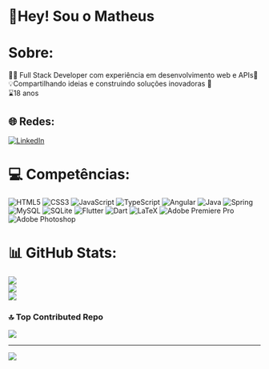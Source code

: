 # 💫Hey! Sou o Matheus
# Sobre:
👨‍💻 Full Stack Developer com experiência em desenvolvimento web e APIs👯<br>💡Compartilhando ideias e construindo soluções inovadoras 🤝<br>⌛18 anos<br>


## 🌐 Redes:
[![LinkedIn](https://img.shields.io/badge/LinkedIn-%230077B5.svg?logo=linkedin&logoColor=white)](www.linkedin.com/in/matheushgoes) 

# 💻 Competências:
![HTML5](https://img.shields.io/badge/html5-%23E34F26.svg?style=for-the-badge&logo=html5&logoColor=white) ![CSS3](https://img.shields.io/badge/css3-%231572B6.svg?style=for-the-badge&logo=css3&logoColor=white) ![JavaScript](https://img.shields.io/badge/javascript-%23323330.svg?style=for-the-badge&logo=javascript&logoColor=%23F7DF1E) ![TypeScript](https://img.shields.io/badge/typescript-%23007ACC.svg?style=for-the-badge&logo=typescript&logoColor=white) ![Angular](https://img.shields.io/badge/angular-%23DD0031.svg?style=for-the-badge&logo=angular&logoColor=white) ![Java](https://img.shields.io/badge/java-%23ED8B00.svg?style=for-the-badge&logo=openjdk&logoColor=white) ![Spring](https://img.shields.io/badge/spring-%236DB33F.svg?style=for-the-badge&logo=spring&logoColor=white) ![MySQL](https://img.shields.io/badge/mysql-4479A1.svg?style=for-the-badge&logo=mysql&logoColor=white) ![SQLite](https://img.shields.io/badge/sqlite-%2307405e.svg?style=for-the-badge&logo=sqlite&logoColor=white) ![Flutter](https://img.shields.io/badge/Flutter-%2302569B.svg?style=for-the-badge&logo=Flutter&logoColor=white) ![Dart](https://img.shields.io/badge/dart-%230175C2.svg?style=for-the-badge&logo=dart&logoColor=white) ![LaTeX](https://img.shields.io/badge/latex-%23008080.svg?style=for-the-badge&logo=latex&logoColor=white) ![Adobe Premiere Pro](https://img.shields.io/badge/Adobe%20Premiere%20Pro-9999FF.svg?style=for-the-badge&logo=Adobe%20Premiere%20Pro&logoColor=white) ![Adobe Photoshop](https://img.shields.io/badge/adobe%20photoshop-%2331A8FF.svg?style=for-the-badge&logo=adobe%20photoshop&logoColor=white)
# 📊 GitHub Stats:
![](https://github-readme-stats.vercel.app/api?username=XxXMatheusXxX&theme=tokyonight&hide_border=false&include_all_commits=false&count_private=false)<br/>
![](https://github-readme-streak-stats.herokuapp.com/?user=XxXMatheusXxX&theme=tokyonight&hide_border=false)<br/>
![](https://github-readme-stats.vercel.app/api/top-langs/?username=XxXMatheusXxX&theme=tokyonight&hide_border=false&include_all_commits=false&count_private=false&layout=compact)


### 🔝 Top Contributed Repo
![](https://github-contributor-stats.vercel.app/api?username=XxXMatheusXxX&limit=5&theme=dark&combine_all_yearly_contributions=true)

---
[![](https://visitcount.itsvg.in/api?id=XxXMatheusXxX&icon=0&color=11)](https://visitcount.itsvg.in)
